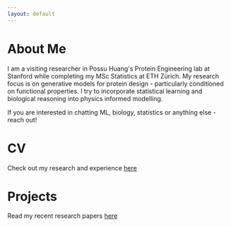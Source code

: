 ```yaml
---
layout: default
---
```


# About Me

I am a visiting researcher in Possu Huang's Protein Engineering lab at Stanford while completing my MSc Statistics at ETH Zürich. My research focus is on generative models for protein design - particularly conditioned on functional properties. I try to incorporate statistical learning and biological reasoning into physics informed modelling. 

If you are interested in chatting ML, biology, statistics or anything else - reach out!


# CV
Check out my research and experience [here](./cv.pdf)

# Projects
Read my recent research papers [here](./_papers.md)

